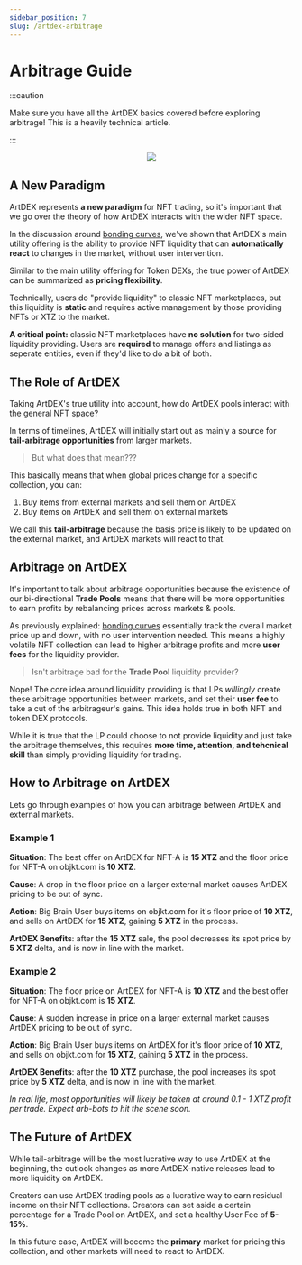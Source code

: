 ```yaml
---
sidebar_position: 7
slug: /artdex-arbitrage
---
```


# Arbitrage Guide

:::caution 

Make sure you have all the ArtDEX basics covered before exploring arbitrage! This is a heavily technical article.

:::

<p align="center"><img src="/artdex-arbitrage.png" /></p>

## A New Paradigm

ArtDEX represents **a new paradigm** for NFT trading, so it's important that we go over the theory of how ArtDEX interacts with the wider NFT space.

In the discussion around [bonding curves](/artdex-pools#why-use-bonding-curves), we've shown that ArtDEX's main utility offering is the ability to provide NFT liquidity that can **automatically react** to changes in the market, without user intervention.

Similar to the main utility offering for Token DEXs, the true power of ArtDEX can be summarized as **pricing flexibility**.

Technically, users do "provide liquidity" to classic NFT marketplaces, but this liquidity is **static** and requires active management by those providing NFTs or XTZ to the market.

**A critical point:** classic NFT marketplaces have **no solution** for two-sided liquidity providing. Users are **required** to manage offers and listings as seperate entities, even if they'd like to do a bit of both.

## The Role of ArtDEX

Taking ArtDEX's true utility into account, how do ArtDEX pools interact with the general NFT space?

In terms of timelines, ArtDEX will initially start out as mainly a source for **tail-arbitrage opportunities** from larger markets.

> But what does that mean???

This basically means that when global prices change for a specific collection, you can:

1. Buy items from external markets and sell them on ArtDEX
2. Buy items on ArtDEX and sell them on external markets

We call this **tail-arbitrage** because the basis price is likely to be updated on the external market, and ArtDEX markets will react to that.

## Arbitrage on ArtDEX

It's important to talk about arbitrage opportunities because the existence of our bi-directional **Trade Pools** means that there will be more opportunities to earn profits by rebalancing prices across markets & pools.

As previously explained: [bonding curves](/artdex-pools#why-use-bonding-curves) essentially track the overall market price up and down, with no user intervention needed. This means a highly volatile NFT collection can lead to higher arbitrage profits and more **user fees** for the liquidity provider.

> Isn't arbitrage bad for the **Trade Pool** liquidity provider?

Nope! The core idea around liquidity providing is that LPs *willingly* create these arbitrage opportunities between markets, and set their **user fee** to take a cut of the arbitrageur's gains. This idea holds true in both NFT and token DEX protocols.

<!-- While earning their **user fee**, a liquidity provider that doesn't necessarily care about holding the NFTs for a specific collection. So they can still make profits from user fees by providing the liquidity for these arbitrage actions. -->

While it is true that the LP could choose to not provide liquidity and just take the arbitrage themselves, this requires **more time, attention, and tehcnical skill** than simply providing liquidity for trading.

## How to Arbitrage on ArtDEX

Lets go through examples of how you can arbitrage between ArtDEX and external markets.

### Example 1

**Situation**: The best offer on ArtDEX for NFT-A is **15 XTZ** and the floor price for NFT-A on objkt.com is **10 XTZ**.

**Cause**: A drop in the floor price on a larger external market causes ArtDEX pricing to be out of sync. 

**Action**: Big Brain User buys items on objkt.com for it's floor price of **10 XTZ**, and sells on ArtDEX for **15 XTZ**, gaining **5 XTZ** in the process.

**ArtDEX Benefits**: after the **15 XTZ** sale, the pool decreases its spot price by **5 XTZ** delta, and is now in line with the market.

### Example 2

**Situation**: The floor price on ArtDEX for NFT-A is **10 XTZ** and the best offer for NFT-A on objkt.com is **15 XTZ**.

**Cause**: A sudden increase in price on a larger external market causes ArtDEX pricing to be out of sync. 

**Action**: Big Brain User buys items on ArtDEX for it's floor price of **10 XTZ**, and sells on objkt.com for **15 XTZ**, gaining **5 XTZ** in the process.

**ArtDEX Benefits**: after the **10 XTZ** purchase, the pool increases its spot price by **5 XTZ** delta, and is now in line with the market.

*In real life, most opportunities will likely be taken at around 0.1 - 1 XTZ profit per trade. Expect arb-bots to hit the scene soon.*

## The Future of ArtDEX

While tail-arbitrage will be the most lucrative way to use ArtDEX at the beginning, the outlook changes as more ArtDEX-native releases lead to more liquidity on ArtDEX.

Creators can use ArtDEX trading pools as a lucrative way to earn residual income on their NFT collections. Creators can set aside a certain percentage for a Trade Pool on ArtDEX, and set a healthy User Fee of **5-15%**.

In this future case, ArtDEX will become the **primary** market for pricing this collection, and other markets will need to react to ArtDEX.